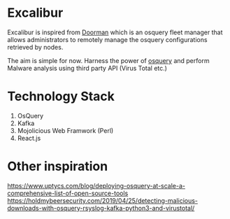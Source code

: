 # Excalibur

Excalibur is inspired from [Doorman](https://github.com/mwielgoszewski/doorman) which is an osquery fleet manager that allows administrators to remotely manage the osquery configurations retrieved by nodes.

The aim is simple for now.
Harness the power of [osquery](https://github.com/osquery/osquery) and perform Malware analysis using third party API (Virus Total etc.)

# Technology Stack

1. OsQuery
2. Kafka
3. Mojolicious Web Framwork (Perl)
4. React.js


# Other inspiration

https://www.uptycs.com/blog/deploying-osquery-at-scale-a-comprehensive-list-of-open-source-tools
https://holdmybeersecurity.com/2019/04/25/detecting-malicious-downloads-with-osquery-rsyslog-kafka-python3-and-virustotal/
